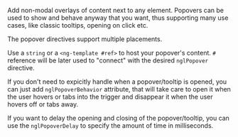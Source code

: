 Add non-modal overlays of content next to any element. Popovers can be used to show and behave anyway that you want, thus supporting many use cases, like classic tooltips, opening on click etc.

The popover directives support multiple placements.

Use a `string` or a `<ng-template #ref>` to host your popover's content. `#` reference will be later used to "connect" with the desired `nglPopover` directive.

If you don't need to expicitly handle when a popover/tooltip is opened, you can just add `nglPopoverBehavior` attribute, that will take care to open it when the user hovers or tabs into the trigger and disappear it when the user hovers off or tabs away.

If you want to delay the opening and closing of the popover/tooltip, you can use the `nglPopoverDelay` to specify the amount of time in milliseconds.
